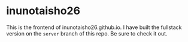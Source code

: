 # inunotaisho26

This is the frontend of inunotaisho26.github.io. I have built the fullstack version on the `server` branch of this repo. Be sure to check it out. 
